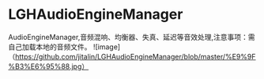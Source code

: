 # LGHAudioEngineManager
AudioEngineManager,音频混响、均衡器、失真、延迟等音效处理,注意事项：需自己加载本地的音频文件。
 ![image]（https://github.com/jitalin/LGHAudioEngineManager/blob/master/%E9%9F%B3%E6%95%88.jpg）
